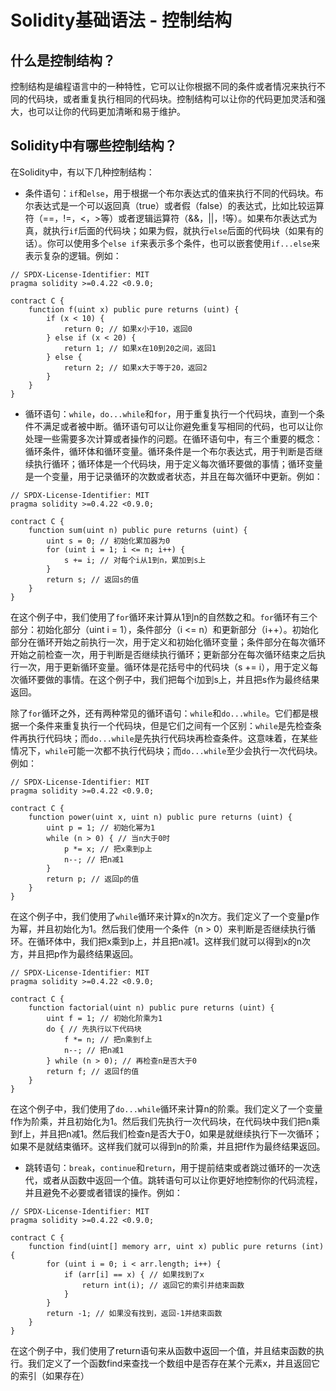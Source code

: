 # Solidity基础语法 - 控制结构

## 什么是控制结构？

控制结构是编程语言中的一种特性，它可以让你根据不同的条件或者情况来执行不同的代码块，或者重复执行相同的代码块。控制结构可以让你的代码更加灵活和强大，也可以让你的代码更加清晰和易于维护。

## Solidity中有哪些控制结构？

在Solidity中，有以下几种控制结构：

- 条件语句：`if`和`else`，用于根据一个布尔表达式的值来执行不同的代码块。布尔表达式是一个可以返回真（true）或者假（false）的表达式，比如比较运算符（==，!=，<，>等）或者逻辑运算符（&&，||，!等）。如果布尔表达式为真，就执行`if`后面的代码块；如果为假，就执行`else`后面的代码块（如果有的话）。你可以使用多个`else if`来表示多个条件，也可以嵌套使用`if...else`来表示复杂的逻辑。例如：

```solidity
// SPDX-License-Identifier: MIT
pragma solidity >=0.4.22 <0.9.0;

contract C {
    function f(uint x) public pure returns (uint) {
        if (x < 10) {
            return 0; // 如果x小于10，返回0
        } else if (x < 20) {
            return 1; // 如果x在10到20之间，返回1
        } else {
            return 2; // 如果x大于等于20，返回2
        }
    }
}
```

- 循环语句：`while`，`do...while`和`for`，用于重复执行一个代码块，直到一个条件不满足或者被中断。循环语句可以让你避免重复写相同的代码，也可以让你处理一些需要多次计算或者操作的问题。在循环语句中，有三个重要的概念：循环条件，循环体和循环变量。循环条件是一个布尔表达式，用于判断是否继续执行循环；循环体是一个代码块，用于定义每次循环要做的事情；循环变量是一个变量，用于记录循环的次数或者状态，并且在每次循环中更新。例如：

```solidity
// SPDX-License-Identifier: MIT
pragma solidity >=0.4.22 <0.9.0;

contract C {
    function sum(uint n) public pure returns (uint) {
        uint s = 0; // 初始化累加器为0
        for (uint i = 1; i <= n; i++) {
            s += i; // 对每个i从1到n，累加到s上
        }
        return s; // 返回s的值
    }
}
```

在这个例子中，我们使用了`for`循环来计算从1到n的自然数之和。`for`循环有三个部分：初始化部分（uint i = 1），条件部分（i <= n）和更新部分（i++）。初始化部分在循环开始之前执行一次，用于定义和初始化循环变量；条件部分在每次循环开始之前检查一次，用于判断是否继续执行循环；更新部分在每次循环结束之后执行一次，用于更新循环变量。循环体是花括号中的代码块（s += i），用于定义每次循环要做的事情。在这个例子中，我们把每个i加到s上，并且把s作为最终结果返回。

除了`for`循环之外，还有两种常见的循环语句：`while`和`do...while`。它们都是根据一个条件来重复执行一个代码块，但是它们之间有一个区别：`while`是先检查条件再执行代码块；而`do...while`是先执行代码块再检查条件。这意味着，在某些情况下，`while`可能一次都不执行代码块；而`do...while`至少会执行一次代码块。例如：

```solidity
// SPDX-License-Identifier: MIT
pragma solidity >=0.4.22 <0.9.0;

contract C {
    function power(uint x, uint n) public pure returns (uint) {
        uint p = 1; // 初始化幂为1
        while (n > 0) { // 当n大于0时
            p *= x; // 把x乘到p上
            n--; // 把n减1
        }
        return p; // 返回p的值
    }
}
```

在这个例子中，我们使用了`while`循环来计算x的n次方。我们定义了一个变量p作为幂，并且初始化为1。然后我们使用一个条件（n > 0）来判断是否继续执行循环。在循环体中，我们把x乘到p上，并且把n减1。这样我们就可以得到x的n次方，并且把p作为最终结果返回。

```solidity
// SPDX-License-Identifier: MIT
pragma solidity >=0.4.22 <0.9.0;

contract C {
    function factorial(uint n) public pure returns (uint) {
        uint f = 1; // 初始化阶乘为1
        do { // 先执行以下代码块
            f *= n; // 把n乘到f上
            n--; // 把n减1
        } while (n > 0); // 再检查n是否大于0
        return f; // 返回f的值
    }
}
```

在这个例子中，我们使用了`do...while`循环来计算n的阶乘。我们定义了一个变量f作为阶乘，并且初始化为1。然后我们先执行一次代码块，在代码块中我们把n乘到f上，并且把n减1。然后我们检查n是否大于0，如果是就继续执行下一次循环；如果不是就结束循环。这样我们就可以得到n的阶乘，并且把f作为最终结果返回。

- 跳转语句：`break`，`continue`和`return`，用于提前结束或者跳过循环的一次迭代，或者从函数中返回一个值。跳转语句可以让你更好地控制你的代码流程，并且避免不必要或者错误的操作。例如：

```solidity
// SPDX-License-Identifier: MIT
pragma solidity >=0.4.22 <0.9.0;

contract C {
    function find(uint[] memory arr, uint x) public pure returns (int) {
        for (uint i = 0; i < arr.length; i++) {
            if (arr[i] == x) { // 如果找到了x
                return int(i); // 返回它的索引并结束函数
            }
        }
        return -1; // 如果没有找到，返回-1并结束函数
    }
}
```

在这个例子中，我们使用了return语句来从函数中返回一个值，并且结束函数的执行。我们定义了一个函数find来查找一个数组中是否存在某个元素x，并且返回它的索引（如果存在）